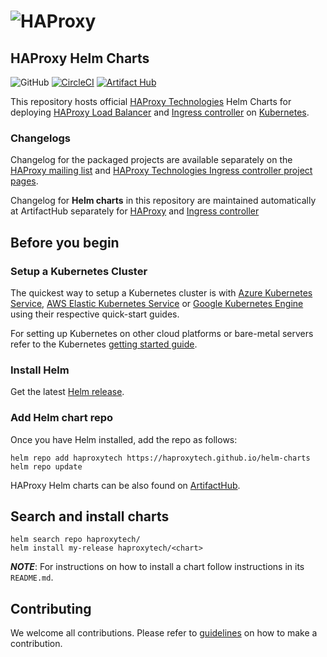 # ![HAProxy](https://github.com/haproxytech/kubernetes-ingress/raw/master/assets/images/haproxy-weblogo-210x49.png "HAProxy")

## HAProxy Helm Charts

![GitHub](https://img.shields.io/github/license/haproxytech/helm-charts)
[![CircleCI](https://circleci.com/gh/haproxytech/helm-charts/tree/main.svg?style=svg)](https://circleci.com/gh/haproxytech/helm-charts/tree/main)
[![Artifact Hub](https://img.shields.io/endpoint?url=https://artifacthub.io/badge/repository/haproxytech)](https://artifacthub.io/packages/search?repo=haproxytech)

This repository hosts official [HAProxy Technologies](https://www.haproxy.com/) Helm Charts for deploying [HAProxy Load Balancer](https://github.com/haproxy/haproxy) and [Ingress controller](https://github.com/haproxytech/kubernetes-ingress) on [Kubernetes](https://kubernetes.io/).

### Changelogs

Changelog for the packaged projects are available separately on the [HAProxy mailing list](https://www.mail-archive.com/haproxy@formilux.org/) and [HAProxy Technologies Ingress controller project pages](https://github.com/haproxytech/kubernetes-ingress/releases/).

Changelog for **Helm charts** in this repository are maintained automatically at ArtifactHub separately for [HAProxy](https://artifacthub.io/packages/helm/haproxytech/haproxy?modal=changelog) and [Ingress controller](https://artifacthub.io/packages/helm/haproxytech/kubernetes-ingress?modal=changelog)

## Before you begin

### Setup a Kubernetes Cluster

The quickest way to setup a Kubernetes cluster is with [Azure Kubernetes Service](https://azure.microsoft.com/en-us/services/kubernetes-service/), [AWS Elastic Kubernetes Service](https://aws.amazon.com/eks/) or [Google Kubernetes Engine](https://cloud.google.com/kubernetes-engine/) using their respective quick-start guides.

For setting up Kubernetes on other cloud platforms or bare-metal servers refer to the Kubernetes [getting started guide](http://kubernetes.io/docs/getting-started-guides/).

### Install Helm

Get the latest [Helm release](https://github.com/helm/helm#install).

### Add Helm chart repo

Once you have Helm installed, add the repo as follows:

```console
helm repo add haproxytech https://haproxytech.github.io/helm-charts
helm repo update
```

HAProxy Helm charts can be also found on [ArtifactHub](https://artifacthub.io/packages/search?repo=haproxytech).

## Search and install charts

```console
helm search repo haproxytech/
helm install my-release haproxytech/<chart>
```

**_NOTE_**: For instructions on how to install a chart follow instructions in its `README.md`.

## Contributing

We welcome all contributions. Please refer to [guidelines](CONTRIBUTING.md) on how to make a contribution.
